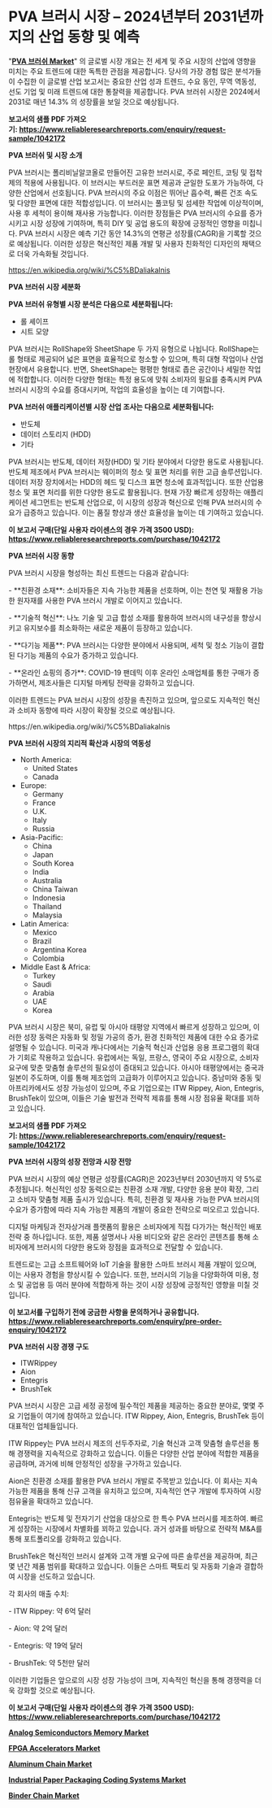<p><h1>PVA 브러시 시장 – 2024년부터 2031년까지의 산업 동향 및 예측</h1></p><p>"<strong><a href="https://www.reliableresearchreports.com/pva-brush-r1042172">PVA 브러쉬 Market</a></strong>" 의 글로벌 시장 개요는 전 세계 및 주요 시장의 산업에 영향을 미치는 주요 트렌드에 대한 독특한 관점을 제공합니다. 당사의 가장 경험 많은 분석가들이 수집한 이 글로벌 산업 보고서는 중요한 산업 성과 트렌드, 수요 동인, 무역 역동성, 선도 기업 및 미래 트렌드에 대한 통찰력을 제공합니다. PVA 브러쉬 시장은 2024에서 2031로 매년 14.3% 의 성장률을 보일 것으로 예상됩니다.</p>
<p><strong>보고서의 샘플 PDF 가져오기:&nbsp;<a href="https://www.reliableresearchreports.com/enquiry/request-sample/1042172">https://www.reliableresearchreports.com/enquiry/request-sample/1042172</a></strong></p>
<p><strong>PVA 브러쉬 및 시장 소개</strong></p>
<p><p>PVA 브러시는 폴리비닐알코올로 만들어진 고유한 브러시로, 주로 페인트, 코팅 및 접착제의 적용에 사용됩니다. 이 브러시는 부드러운 표면 제공과 균일한 도포가 가능하여, 다양한 산업에서 선호됩니다. PVA 브러시의 주요 이점은 뛰어난 흡수력, 빠른 건조 속도 및 다양한 표면에 대한 적합성입니다. 이 브러시는 풀코팅 및 섬세한 작업에 이상적이며, 사용 후 세척이 용이해 재사용 가능합니다. 이러한 장점들은 PVA 브러시의 수요를 증가시키고 시장 성장에 기여하며, 특히 DIY 및 공업 용도의 확장에 긍정적인 영향을 미칩니다. PVA 브러시 시장은 예측 기간 동안 14.3%의 연평균 성장률(CAGR)을 기록할 것으로 예상됩니다. 이러한 성장은 혁신적인 제품 개발 및 사용자 친화적인 디자인의 채택으로 더욱 가속화될 것입니다.</p></p>
<p><a href="https://en.wikipedia.org/wiki/%C5%BDaliakalnis">https://en.wikipedia.org/wiki/%C5%BDaliakalnis</a></p>
<p><strong>PVA 브러쉬 시장 세분화</strong></p>
<p><strong>PVA 브러쉬 유형별 시장 분석은 다음으로 세분화됩니다:</strong></p>
<p><ul><li>롤 셰이프</li><li>시트 모양</li></ul></p>
<p><p>PVA 브러시는 RollShape와 SheetShape 두 가지 유형으로 나뉩니다. RollShape는 롤 형태로 제공되어 넓은 표면을 효율적으로 청소할 수 있으며, 특히 대형 작업이나 산업 현장에서 유용합니다. 반면, SheetShape는 평평한 형태로 좁은 공간이나 세밀한 작업에 적합합니다. 이러한 다양한 형태는 특정 용도에 맞춰 소비자의 필요를 충족시켜 PVA 브러시 시장의 수요를 증대시키며, 작업의 효율성을 높이는 데 기여합니다.</p></p>
<p><strong>PVA 브러쉬 애플리케이션별 시장 산업 조사는 다음으로 세분화됩니다:</strong></p>
<p><ul><li>반도체</li><li>데이터 스토리지 (HDD)</li><li>기타</li></ul></p>
<p><p>PVA 브러시는 반도체, 데이터 저장(HDD) 및 기타 분야에서 다양한 용도로 사용됩니다. 반도체 제조에서 PVA 브러시는 웨이퍼의 청소 및 표면 처리를 위한 고급 솔루션입니다. 데이터 저장 장치에서는 HDD의 헤드 및 디스크 표면 청소에 효과적입니다. 또한 산업용 청소 및 표면 처리를 위한 다양한 용도로 활용됩니다. 현재 가장 빠르게 성장하는 애플리케이션 세그먼트는 반도체 산업으로, 이 시장의 성장과 혁신으로 인해 PVA 브러시의 수요가 급증하고 있습니다. 이는 품질 향상과 생산 효율성을 높이는 데 기여하고 있습니다.</p></p>
<p><strong>이 보고서 구매(단일 사용자 라이센스의 경우 가격 3500 USD): <a href="https://www.reliableresearchreports.com/purchase/1042172">https://www.reliableresearchreports.com/purchase/1042172</a></strong></p>
<p><strong>PVA 브러쉬 시장 동향</strong></p>
<p><p>PVA 브러시 시장을 형성하는 최신 트렌드는 다음과 같습니다:</p><p>- **친환경 소재**: 소비자들은 지속 가능한 제품을 선호하며, 이는 천연 및 재활용 가능한 원자재를 사용한 PVA 브러시 개발로 이어지고 있습니다. </p><p>- **기술적 혁신**: 나노 기술 및 고급 합성 소재를 활용하여 브러시의 내구성을 향상시키고 유지보수를 최소화하는 새로운 제품이 등장하고 있습니다. </p><p>- **다기능 제품**: PVA 브러시는 다양한 분야에서 사용되며, 세척 및 청소 기능이 결합된 다기능 제품의 수요가 증가하고 있습니다. </p><p>- **온라인 쇼핑의 증가**: COVID-19 팬데믹 이후 온라인 소매업체를 통한 구매가 증가하면서, 제조사들은 디지털 마케팅 전략을 강화하고 있습니다. </p><p>이러한 트렌드는 PVA 브러시 시장의 성장을 촉진하고 있으며, 앞으로도 지속적인 혁신과 소비자 동향에 따라 시장이 확장될 것으로 예상됩니다.</p></p>
<p>https://en.wikipedia.org/wiki/%C5%BDaliakalnis</p>
<p><strong>PVA 브러쉬 시장의 지리적 확산과 시장의 역동성</strong></p>
<p><ul>
    <li>
        North America:
        <ul>
            <li>United States</li>
            <li>Canada</li>
        </ul>
    </li>
    <li>
        Europe:
        <ul>
            <li>Germany</li>
            <li>France</li>
            <li>U.K.</li>
            <li>Italy</li>
            <li>Russia</li>
        </ul>
    </li>
    <li>
        Asia-Pacific:
        <ul>
            <li>China</li>
            <li>Japan</li>
            <li>South Korea</li>
            <li>India</li>
            <li>Australia</li>
            <li>China Taiwan</li>
            <li>Indonesia</li>
            <li>Thailand</li>
            <li>Malaysia</li>
        </ul>
    </li>
    <li>
        Latin America:
        <ul>
            <li>Mexico</li>
            <li>Brazil</li>
            <li>Argentina Korea</li>
            <li>Colombia</li>
        </ul>
    </li>
    <li>
        Middle East & Africa:
        <ul>
            <li>Turkey</li>
            <li>Saudi</li>
            <li>Arabia</li>
            <li>UAE</li>
            <li>Korea</li>
        </ul>
    </li>
    </ul></p>
<p><p>PVA 브러시 시장은 북미, 유럽 및 아시아 태평양 지역에서 빠르게 성장하고 있으며, 이러한 성장 동력은 자동화 및 정밀 가공의 증가, 환경 친화적인 제품에 대한 수요 증가로 설명될 수 있습니다. 미국과 캐나다에서는 기술적 혁신과 산업용 응용 프로그램의 확대가 기회로 작용하고 있습니다. 유럽에서는 독일, 프랑스, 영국이 주요 시장으로, 소비자 요구에 맞춘 맞춤형 솔루션의 필요성이 증대되고 있습니다. 아시아 태평양에서는 중국과 일본이 주도하며, 이를 통해 제조업의 고급화가 이루어지고 있습니다. 중남미와 중동 및 아프리카에서도 성장 가능성이 있으며, 주요 기업으로는 ITW Rippey, Aion, Entegris, BrushTek이 있으며, 이들은 기술 발전과 전략적 제휴를 통해 시장 점유율 확대를 꾀하고 있습니다.</p></p>
<p><strong>보고서의 샘플 PDF 가져오기:&nbsp;<a href="https://www.reliableresearchreports.com/enquiry/request-sample/1042172">https://www.reliableresearchreports.com/enquiry/request-sample/1042172</a></strong></p>
<p><strong>PVA 브러쉬 시장의 성장 전망과 시장 전망</strong></p>
<p><p>PVA 브러시 시장의 예상 연평균 성장률(CAGR)은 2023년부터 2030년까지 약 5%로 추정됩니다. 혁신적인 성장 동력으로는 친환경 소재 개발, 다양한 응용 분야 확장, 그리고 소비자 맞춤형 제품 출시가 있습니다. 특히, 친환경 및 재사용 가능한 PVA 브러시의 수요가 증가함에 따라 지속 가능한 제품의 개발이 중요한 전략으로 떠오르고 있습니다.</p><p>디지털 마케팅과 전자상거래 플랫폼의 활용은 소비자에게 직접 다가가는 혁신적인 배포 전략 중 하나입니다. 또한, 제품 설명서나 사용 비디오와 같은 온라인 콘텐츠를 통해 소비자에게 브러시의 다양한 용도와 장점을 효과적으로 전달할 수 있습니다. </p><p>트렌드로는 고급 소프트웨어와 IoT 기술을 활용한 스마트 브러시 제품 개발이 있으며, 이는 사용자 경험을 향상시킬 수 있습니다. 또한, 브러시의 기능을 다양화하여 미용, 청소 및 공업용 등 여러 분야에 적합하게 하는 것이 시장 성장에 긍정적인 영향을 미칠 것입니다.</p></p>
<p><strong>이 보고서를 구입하기 전에 궁금한 사항을 문의하거나 공유합니다. <a href="https://www.reliableresearchreports.com/enquiry/pre-order-enquiry/1042172">https://www.reliableresearchreports.com/enquiry/pre-order-enquiry/1042172</a></strong></p>
<p><strong>PVA 브러쉬 시장 경쟁 구도</strong></p>
<p><ul><li>ITWRippey</li><li>Aion</li><li>Entegris</li><li>BrushTek</li></ul></p>
<p><p>PVA 브러시 시장은 고급 세정 공정에 필수적인 제품을 제공하는 중요한 분야로, 몇몇 주요 기업들이 여기에 참여하고 있습니다. ITW Rippey, Aion, Entegris, BrushTek 등이 대표적인 업체들입니다.</p><p>ITW Rippey는 PVA 브러시 제조의 선두주자로, 기술 혁신과 고객 맞춤형 솔루션을 통해 경쟁력을 지속적으로 강화하고 있습니다. 이들은 다양한 산업 분야에 적합한 제품을 공급하며, 과거에 비해 안정적인 성장을 구가하고 있습니다.</p><p>Aion은 친환경 소재를 활용한 PVA 브러시 개발로 주목받고 있습니다. 이 회사는 지속 가능한 제품을 통해 신규 고객을 유치하고 있으며, 지속적인 연구 개발에 투자하여 시장 점유율을 확대하고 있습니다.</p><p>Entegris는 반도체 및 전자기기 산업을 대상으로 한 특수 PVA 브러시를 제조하여. 빠르게 성장하는 시장에서 차별화를 꾀하고 있습니다. 과거 성과를 바탕으로 전략적 M&A를 통해 포트폴리오를 강화하고 있습니다.</p><p>BrushTek은 혁신적인 브러시 설계와 고객 개별 요구에 따른 솔루션을 제공하며, 최근 몇 년간 제품 범위를 확대하고 있습니다. 이들은 스마트 팩토리 및 자동화 기술과 결합하여 시장을 선도하고 있습니다.</p><p>각 회사의 매출 수치:</p><p>- ITW Rippey: 약 6억 달러</p><p>- Aion: 약 2억 달러</p><p>- Entegris: 약 19억 달러</p><p>- BrushTek: 약 5천만 달러</p><p>이러한 기업들은 앞으로의 시장 성장 가능성이 크며, 지속적인 혁신을 통해 경쟁력을 더욱 강화할 것으로 예상됩니다.</p></p>
<p><strong>이 보고서 구매(단일 사용자 라이센스의 경우 가격 3500 USD): <a href="https://www.reliableresearchreports.com/purchase/1042172">https://www.reliableresearchreports.com/purchase/1042172</a></strong></p>
<p><strong><p><a href="https://github.com/petbigbeepjn/Market-Research-Report-List-1/blob/main/analog-semiconductors-memory-market.md">Analog Semiconductors Memory Market</a></p><p><a href="https://github.com/WillowBruen/Market-Research-Report-List-1/blob/main/fpga-accelerators-market.md">FPGA Accelerators Market</a></p><p><a href="https://www.linkedin.com/pulse/future-innovation-global-aluminum-chain-market-growth-3nzce?trackingId=lB4cRyQKQY%2BUqoDPGOhrXA%3D%3D">Aluminum Chain Market</a></p><p><a href="https://issuu.com/reportprime-2/docs/industrial-paper-packaging-coding-s_f6c73596b75d8d">Industrial Paper Packaging Coding Systems Market</a></p><p><a href="https://www.linkedin.com/pulse/global-binder-chain-market-projected-grow-cagr-128-forcasted-xznre?trackingId=yXAxUxA8RfyfPhAYgcCvTg%3D%3D">Binder Chain Market</a></p></strong></p>
<p></p>